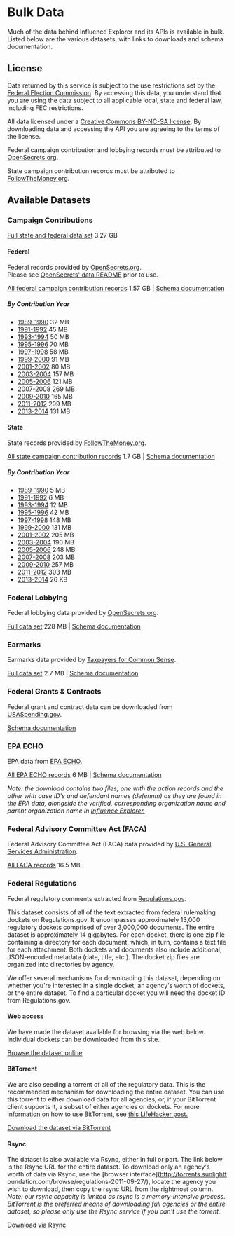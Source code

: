 # Bulk Data

Much of the data behind Influence Explorer and its APIs is available in
bulk. Listed below are the various datasets, with links to downloads and
schema documentation.

## License

Data returned by this service is subject to the use restrictions set by
the [Federal Election Commission](http://www.fec.gov). By accessing this
data, you understand that you are using the data subject to all
applicable local, state and federal law, including FEC restrictions.

All data licensed under a
[Creative Commons BY-NC-SA license](http://creativecommons.org/licenses/by-nc-sa/3.0/us/).
By downloading data and accessing the API you are agreeing to the terms
of the license.

Federal campaign contribution and lobbying records must be attributed to
[OpenSecrets.org](http://www.opensecrets.org).

State campaign contribution records must be attributed to
[FollowTheMoney.org](www.followthemoney.org).

## Available Datasets

### Campaign Contributions

[Full state and federal data set](http://datacommons.s3.amazonaws.com/subsets/td-20121109/contributions.all.csv.zip) 3.27 GB

#### Federal

Federal records provided by [OpenSecrets.org](http://www.opensecrets.org).  
Please see [OpenSecrets' data README](http://assets.sunlightfoundation.com.s3.amazonaws.com/brisket/1.0/data/CRP_README.txt)
prior to use.

[All federal campaign contribution records](http://datacommons.s3.amazonaws.com/subsets/td-20120907/contributions.fec.csv.zip) 1.57 GB
|
[Schema documentation](contribution.html)

##### By Contribution Year

- [1989-1990](http://datacommons.s3.amazonaws.com/subsets/td-20140324/contributions.fec.1990.csv.zip) 32 MB
- [1991-1992](http://datacommons.s3.amazonaws.com/subsets/td-20140324/contributions.fec.1992.csv.zip) 45 MB
- [1993-1994](http://datacommons.s3.amazonaws.com/subsets/td-20140324/contributions.fec.1994.csv.zip) 50 MB
- [1995-1996](http://datacommons.s3.amazonaws.com/subsets/td-20140324/contributions.fec.1996.csv.zip) 70 MB
- [1997-1998](http://datacommons.s3.amazonaws.com/subsets/td-20140324/contributions.fec.1998.csv.zip) 58 MB
- [1999-2000](http://datacommons.s3.amazonaws.com/subsets/td-20140324/contributions.fec.2000.csv.zip) 91 MB
- [2001-2002](http://datacommons.s3.amazonaws.com/subsets/td-20140324/contributions.fec.2002.csv.zip) 80 MB
- [2003-2004](http://datacommons.s3.amazonaws.com/subsets/td-20140324/contributions.fec.2004.csv.zip) 157 MB
- [2005-2006](http://datacommons.s3.amazonaws.com/subsets/td-20140324/contributions.fec.2006.csv.zip) 121 MB
- [2007-2008](http://datacommons.s3.amazonaws.com/subsets/td-20140324/contributions.fec.2008.csv.zip) 269 MB
- [2009-2010](http://datacommons.s3.amazonaws.com/subsets/td-20140324/contributions.fec.2010.csv.zip) 165 MB
- [2011-2012](http://datacommons.s3.amazonaws.com/subsets/td-20140324/contributions.fec.2012.csv.zip) 299 MB
- [2013-2014](http://datacommons.s3.amazonaws.com/subsets/td-20140927/contributions.fec.2014.csv.zip) 131 MB

#### State

State records provided by [FollowTheMoney.org](http://www.followthemoney.org).

[All state campaign contribution records](http://datacommons.s3.amazonaws.com/subsets/td-20121109/contributions.nimsp.csv.zip) 1.7 GB
|
[Schema documentation](contribution.html)

##### By Contribution Year

- [1989-1990](http://datacommons.s3.amazonaws.com/subsets/td-20121109/contributions.nimsp.1990.csv.zip) 5 MB
- [1991-1992](http://datacommons.s3.amazonaws.com/subsets/td-20121109/contributions.nimsp.1992.csv.zip) 6 MB
- [1993-1994](http://datacommons.s3.amazonaws.com/subsets/td-20121109/contributions.nimsp.1994.csv.zip) 12 MB
- [1995-1996](http://datacommons.s3.amazonaws.com/subsets/td-20121109/contributions.nimsp.1996.csv.zip) 42 MB
- [1997-1998](http://datacommons.s3.amazonaws.com/subsets/td-20121109/contributions.nimsp.1998.csv.zip) 148 MB
- [1999-2000](http://datacommons.s3.amazonaws.com/subsets/td-20121109/contributions.nimsp.2000.csv.zip) 131 MB
- [2001-2002](http://datacommons.s3.amazonaws.com/subsets/td-20121109/contributions.nimsp.2002.csv.zip) 205 MB
- [2003-2004](http://datacommons.s3.amazonaws.com/subsets/td-20121109/contributions.nimsp.2004.csv.zip) 190 MB
- [2005-2006](http://datacommons.s3.amazonaws.com/subsets/td-20121109/contributions.nimsp.2006.csv.zip) 248 MB
- [2007-2008](http://datacommons.s3.amazonaws.com/subsets/td-20121109/contributions.nimsp.2008.csv.zip) 203 MB
- [2009-2010](http://datacommons.s3.amazonaws.com/subsets/td-20121109/contributions.nimsp.2010.csv.zip) 257 MB
- [2011-2012](http://datacommons.s3.amazonaws.com/subsets/td-20121109/contributions.nimsp.2012.csv.zip) 303 MB
- [2013-2014](http://datacommons.s3.amazonaws.com/subsets/td-20130726/contributions.nimsp.2014.csv.zip) 26 KB

### Federal Lobbying

Federal lobbying data provided by [OpenSecrets.org](http://opensecrets.org).

[Full data set](http://datacommons.s3.amazonaws.com/subsets/td-20121001/lobbying.zip) 228 MB
|
[Schema documentation](lobbying.html)

### Earmarks

Earmarks data provided by [Taxpayers for Common Sense](http://taxpayers.net).

[Full data set](http://datacommons.s3.amazonaws.com/subsets/td-20111006/earmarks.zip) 2.7 MB
|
[Schema documentation](earmark.html)

### Federal Grants & Contracts

Federal grant and contract data can be downloaded from
[USASpending.gov](http://www.usaspending.gov/data).

[Schema documentation](grant.html)

### EPA ECHO

EPA data from [EPA ECHO](http://www.epa-echo.gov/echo/idea_download.html).

[All EPA ECHO records](http://datacommons.s3.amazonaws.com/subsets/td-20111006/epa.zip) 6 MB
|
[Schema documentation](epa_echo.html)

_Note: the download contains two files, one with the action records and the
other with case ID's and defendant names (defennm) as they are found in the
EPA data, alongside the verified, corresponding organization name and parent
organization name in [Influence Explorer.](http://influenceexplorer.com)_

### Federal Advisory Committee Act (FACA)

Federal Advisory Committee Act (FACA) data provided by
[U.S. General Services Administration](http://www.gsa.gov/portal/category/21242).

[All FACA records](http://datacommons.s3.amazonaws.com/subsets/td-20120327/faca_records.csv.zip) 16.5 MB

### Federal Regulations

Federal regulatory comments extracted from
[Regulations.gov](http://regulations.gov).

This dataset consists of all of the text extracted from federal rulemaking
dockets on Regulations.gov. It encompasses approximately 13,000 regulatory
dockets comprised of over 3,000,000 documents. The entire dataset is
approximately 14 gigabytes. For each docket, there is one zip file containing
a directory for each document, which, in turn, contains a text file for each
attachment. Both dockets and documents also include additional, JSON-encoded
metadata (date, title, etc.). The docket zip files are organized into
directories by agency.

We offer several mechanisms for downloading this dataset, depending on whether
you're interested in a single docket, an agency's worth of dockets, or the
entire dataset. To find a particular docket you will need the docket ID from
Regulations.gov.

#### Web access

We have made the dataset available for browsing via the web below. Individual
dockets can be downloaded from this site.

[Browse the dataset online](http://torrents.sunlightfoundation.com/browse/regulations-2011-09-27/)

#### BitTorrent

We are also seeding a torrent of all of the regulatory data. This is the
recommended mechanism for downloading the entire dataset. You can use this
torrent to either download data for all agencies, or, if your BitTorrent
client supports it, a subset of either agencies or dockets. For more
information on how to use BitTorrent, see [this LifeHacker
post.](http://lifehacker.com/285489/a-beginners-guide-to-bittorrent)

[Download the dataset via BitTorrent](http://torrents.sunlightfoundation.com/torrents/regulations-2011-09-27.torrent)

#### Rsync

The dataset is also available via Rsync, either in full or part. The link
below is the Rsync URL for the entire dataset. To download only an agency's
worth of data via Rsync, use the [browser interface](http://torrents.sunlightf
oundation.com/browse/regulations-2011-09-27/), locate the agency you wish to
download, then copy the rsync URL from the rightmost column. _Note: our rsync
capacity is limited as rsync is a memory-intensive process. BitTorrent is the
preferred means of downloading full agencies or the entire dataset, so please
only use the Rsync service if you can't use the torrent._

[Download via Rsync](rsync://torrents.sunlightfoundation.com/pub/regulations-2011-09-27)
